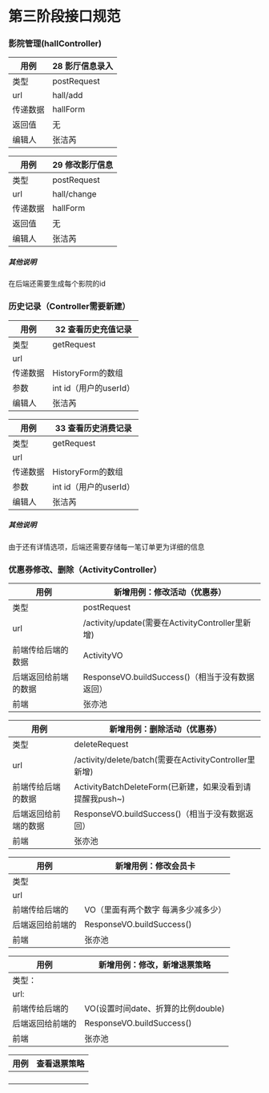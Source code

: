 # 第三阶段接口规范

### 影院管理(hallController)

| 用例     | 28 影厅信息录入 |
| -------- | --------------- |
| 类型     | postRequest     |
| url      | hall/add        |
| 传递数据 | hallForm        |
| 返回值   | 无              |
| 编辑人   | 张洁芮          |

| 用例     | 29 修改影厅信息 |
| -------- | --------------- |
| 类型     | postRequest     |
| url      | hall/change     |
| 传递数据 | hallForm        |
| 返回值   | 无              |
| 编辑人   | 张洁芮          |

##### 其他说明

在后端还需要生成每个影院的id

### 历史记录（Controller需要新建）

| 用例     | 32 查看历史充值记录    |
| -------- | ---------------------- |
| 类型     | getRequest             |
| url      |                        |
| 传递数据 | HistoryForm的数组      |
| 参数     | int id（用户的userId） |
| 编辑人   | 张洁芮                 |

| 用例     | 33 查看历史消费记录    |
| -------- | ---------------------- |
| 类型     | getRequest             |
| url      |                        |
| 传递数据 | HistoryForm的数组      |
| 参数     | int id（用户的userId） |
| 编辑人   | 张洁芮                 |

##### 其他说明

由于还有详情选项，后端还需要存储每一笔订单更为详细的信息

### 优惠券修改、删除（ActivityController）

| 用例                 | 新增用例：修改活动（优惠券）                     |
| -------------------- | ------------------------------------------------ |
| 类型                 | postRequest                                      |
| url                  | /activity/update(需要在ActivityController里新增) |
| 前端传给后端的数据   | ActivityVO                                       |
| 后端返回给前端的数据 | ResponseVO.buildSuccess()（相当于没有数据返回）  |
| 前端                 | 张亦池                                           |



| 用例                 | 新增用例：删除活动（优惠券）                             |
| -------------------- | -------------------------------------------------------- |
| 类型                 | deleteRequest                                            |
| url                  | /activity/delete/batch(需要在ActivityController里新增)   |
| 前端传给后端的数据   | ActivityBatchDeleteForm(已新建，如果没看到请提醒我push~) |
| 后端返回给前端的数据 | ResponseVO.buildSuccess()（相当于没有数据返回）          |
| 前端                 | 张亦池                                                   |



| 用例             | 新增用例：修改会员卡                |
| ---------------- | ----------------------------------- |
| 类型             |                                     |
| url              |                                     |
| 前端传给后端的   | VO（里面有两个数字 每满多少减多少） |
| 后端返回给前端的 | ResponseVO.buildSuccess()           |
| 前端             | 张亦池                              |

| 用例             | 新增用例：修改，新增退票策略       |
| ---------------- | ---------------------------------- |
| 类型：           |                                    |
| url:             |                                    |
| 前端传给后端的   | VO(设置时间date、折算的比例double) |
| 后端返回给前端的 | ResponseVO.buildSuccess()          |
| 前端             | 张亦池                             |

| 用例 | 查看退票策略 |
| ---- | ------------ |
|      |              |
|      |              |
|      |              |
|      |              |

